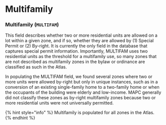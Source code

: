 # Multifamily

### Multifamily \(`MULTIFAM`\) 

This field describes whether two or more residential units are allowed on a lot within a given zone, and if so, whether they are allowed by \(1\) Special Permit or \(2\) By-right. It is currently the only field in the database that captures special permit information. Importantly, MULTIFAM uses two residential units as the threshold for a multifamily use, so many zones that are not described as multifamily zones in the bylaw or ordinance are classified as such in the Atlas. 

In populating the MULTIFAM field, we found several zones where two or more units were allowed by-right but only in unique instances, such as in a conversion of an existing single-family home to a two-family home or when the occupants of the building were elderly and low-income. MAPC generally did not classify these zones as by-right multifamily zones because two or more residential units were not universally permitted.  

{% hint style="info" %}
Multifamily is populated for all zones in the Atlas. 
{% endhint %}

